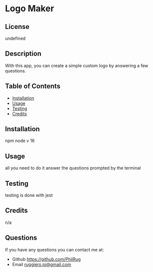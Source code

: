 # Logo Maker
## License
undefined
## Description
With this app, you can create a simple custom  logo by answering a few questions.
    
## Table of Contents
    
- [Installation](#installation)
- [Usage](#usage)
- [Testing](#test)
- [Credits](#credits)
    
## Installation
npm node v 16 
    
## Usage
all you need to do it answer the questions prompted by the terminal
    
## Testing
testing is done with jest

## Credits
n/a
    
## Questions
If you have any questions you can contact me at:
- Github https://github.com/PhilRug
- Email ruggiero.pj@gmail.com
